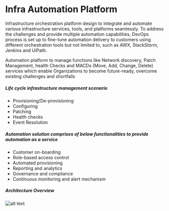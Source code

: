 # Infra Automation Platform

Infrastructure orchestration platform design to integrate and automate various infrastructure services, tools, and platforms seamlessly. To address the challenges and provide multiple automation capabilities, DevOps process is set up to fine-tune automation delivery to customers using different orchestration tools but not limited to, such as AWX, StackStorm, Jenkins and UiPath.

Automation platform to manage functions like Network discovery, Patch Management, health Checks and MACDs (Move, Add, Change, Delete) services which enable Organizations to become future-ready, overcome existing challenges and shortfalls

##### Life cycle infrastructure management scenario
- Provisioning/De-provisioning
- Configuring
- Patching
- Health checks
- Event Resolution

##### Automation solution comprises of below functionalities to provide automation as a service
- Customer on-boarding
- Role-based access control
- Automated provisioning
- Reporting and analytics
- Governance and compliance
- Continuous monitoring and alert mechanism

##### Architecture Overview

![alt text](https://i.ibb.co/mDYKcwH/Screenshot-2021-02-22-at-1-48-53-PM.png "Title")
